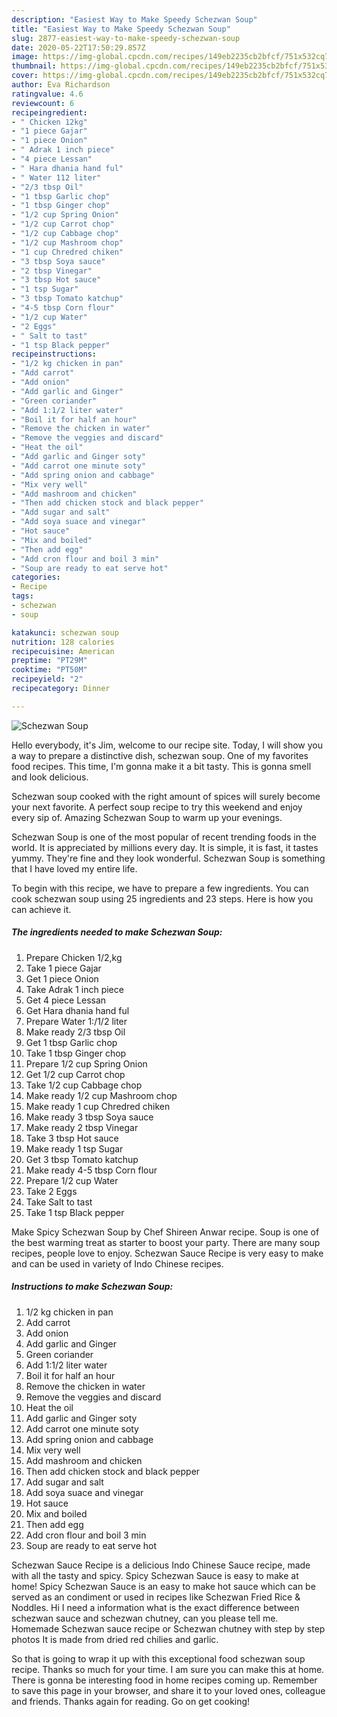 ```yaml
---
description: "Easiest Way to Make Speedy Schezwan Soup"
title: "Easiest Way to Make Speedy Schezwan Soup"
slug: 2877-easiest-way-to-make-speedy-schezwan-soup
date: 2020-05-22T17:50:29.857Z
image: https://img-global.cpcdn.com/recipes/149eb2235cb2bfcf/751x532cq70/schezwan-soup-recipe-main-photo.jpg
thumbnail: https://img-global.cpcdn.com/recipes/149eb2235cb2bfcf/751x532cq70/schezwan-soup-recipe-main-photo.jpg
cover: https://img-global.cpcdn.com/recipes/149eb2235cb2bfcf/751x532cq70/schezwan-soup-recipe-main-photo.jpg
author: Eva Richardson
ratingvalue: 4.6
reviewcount: 6
recipeingredient:
- " Chicken 12kg"
- "1 piece Gajar"
- "1 piece Onion"
- " Adrak 1 inch piece"
- "4 piece Lessan"
- " Hara dhania hand ful"
- " Water 112 liter"
- "2/3 tbsp Oil"
- "1 tbsp Garlic chop"
- "1 tbsp Ginger chop"
- "1/2 cup Spring Onion"
- "1/2 cup Carrot chop"
- "1/2 cup Cabbage chop"
- "1/2 cup Mashroom chop"
- "1 cup Chredred chiken"
- "3 tbsp Soya sauce"
- "2 tbsp Vinegar"
- "3 tbsp Hot sauce"
- "1 tsp Sugar"
- "3 tbsp Tomato katchup"
- "4-5 tbsp Corn flour"
- "1/2 cup Water"
- "2 Eggs"
- " Salt to tast"
- "1 tsp Black pepper"
recipeinstructions:
- "1/2 kg chicken in pan"
- "Add carrot"
- "Add onion"
- "Add garlic and Ginger"
- "Green coriander"
- "Add 1:1/2 liter water"
- "Boil it for half an hour"
- "Remove the chicken in water"
- "Remove the veggies and discard"
- "Heat the oil"
- "Add garlic and Ginger soty"
- "Add carrot one minute soty"
- "Add spring onion and cabbage"
- "Mix very well"
- "Add mashroom and chicken"
- "Then add chicken stock and black pepper"
- "Add sugar and salt"
- "Add soya suace and vinegar"
- "Hot sauce"
- "Mix and boiled"
- "Then add egg"
- "Add cron flour and boil 3 min"
- "Soup are ready to eat serve hot"
categories:
- Recipe
tags:
- schezwan
- soup

katakunci: schezwan soup 
nutrition: 128 calories
recipecuisine: American
preptime: "PT29M"
cooktime: "PT50M"
recipeyield: "2"
recipecategory: Dinner

---
```



![Schezwan Soup](https://img-global.cpcdn.com/recipes/149eb2235cb2bfcf/751x532cq70/schezwan-soup-recipe-main-photo.jpg)

Hello everybody, it's Jim, welcome to our recipe site. Today, I will show you a way to prepare a distinctive dish, schezwan soup. One of my favorites food recipes. This time, I'm gonna make it a bit tasty. This is gonna smell and look delicious.

Schezwan soup cooked with the right amount of spices will surely become your next favorite. A perfect soup recipe to try this weekend and enjoy every sip of. Amazing Schezwan Soup to warm up your evenings.

Schezwan Soup is one of the most popular of recent trending foods in the world. It is appreciated by millions every day. It is simple, it is fast, it tastes yummy. They're fine and they look wonderful. Schezwan Soup is something that I have loved my entire life.


To begin with this recipe, we have to prepare a few ingredients. You can cook schezwan soup using 25 ingredients and 23 steps. Here is how you can achieve it.

<!--inarticleads1-->

##### The ingredients needed to make Schezwan Soup:

1. Prepare  Chicken 1/2,kg
1. Take 1 piece Gajar
1. Get 1 piece Onion
1. Take  Adrak 1 inch piece
1. Get 4 piece Lessan
1. Get  Hara dhania hand ful
1. Prepare  Water 1:/1/2 liter
1. Make ready 2/3 tbsp Oil
1. Get 1 tbsp Garlic chop
1. Take 1 tbsp Ginger chop
1. Prepare 1/2 cup Spring Onion
1. Get 1/2 cup Carrot chop
1. Take 1/2 cup Cabbage chop
1. Make ready 1/2 cup Mashroom chop
1. Make ready 1 cup Chredred chiken
1. Make ready 3 tbsp Soya sauce
1. Make ready 2 tbsp Vinegar
1. Take 3 tbsp Hot sauce
1. Make ready 1 tsp Sugar
1. Get 3 tbsp Tomato katchup
1. Make ready 4-5 tbsp Corn flour
1. Prepare 1/2 cup Water
1. Take 2 Eggs
1. Take  Salt to tast
1. Take 1 tsp Black pepper


Make Spicy Schezwan Soup by Chef Shireen Anwar recipe. Soup is one of the best warming treat as starter to boost your party. There are many soup recipes, people love to enjoy. Schezwan Sauce Recipe is very easy to make and can be used in variety of Indo Chinese recipes. 

<!--inarticleads2-->

##### Instructions to make Schezwan Soup:

1. 1/2 kg chicken in pan
1. Add carrot
1. Add onion
1. Add garlic and Ginger
1. Green coriander
1. Add 1:1/2 liter water
1. Boil it for half an hour
1. Remove the chicken in water
1. Remove the veggies and discard
1. Heat the oil
1. Add garlic and Ginger soty
1. Add carrot one minute soty
1. Add spring onion and cabbage
1. Mix very well
1. Add mashroom and chicken
1. Then add chicken stock and black pepper
1. Add sugar and salt
1. Add soya suace and vinegar
1. Hot sauce
1. Mix and boiled
1. Then add egg
1. Add cron flour and boil 3 min
1. Soup are ready to eat serve hot


Schezwan Sauce Recipe is a delicious Indo Chinese Sauce recipe, made with all the tasty and spicy. Spicy Schezwan Sauce is easy to make at home! Spicy Schezwan Sauce is an easy to make hot sauce which can be served as an condiment or used in recipes like Schezwan Fried Rice &amp; Noddles. Hi I need a information what is the exact difference between schezwan sauce and schezwan chutney, can you please tell me. Homemade Schezwan sauce recipe or Schezwan chutney with step by step photos It is made from dried red chilies and garlic. 

So that is going to wrap it up with this exceptional food schezwan soup recipe. Thanks so much for your time. I am sure you can make this at home. There is gonna be interesting food in home recipes coming up. Remember to save this page in your browser, and share it to your loved ones, colleague and friends. Thanks again for reading. Go on get cooking!
